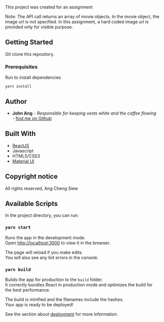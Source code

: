 This project was created for an assignment

Note: The API call returns an array of movie objects. In the movie object, the image url is not specified. In this assignment, a hard coded image url is provided only for visible purpose.

## Getting Started

Git clone this repository.

### Prerequisites

Run to install dependencies
```
yarn install
```
## Author
* **John Ang** - *Responsible for keeping vests white and the coffee flowing* - [find me on Github](https://github.com/johnacs)

## Built With
* [ReactJS](https://reactjs.org/)
* Javascript
* HTML5/CSS3
* [Material UI](https://material-ui.com/)

## Copyright notice
All rights reserved, Ang Cheng Siew


## Available Scripts

In the project directory, you can run:

### `yarn start`

Runs the app in the development mode.<br />
Open [http://localhost:3000](http://localhost:3000) to view it in the browser.

The page will reload if you make edits.<br />
You will also see any lint errors in the console.

### `yarn build`

Builds the app for production to the `build` folder.<br />
It correctly bundles React in production mode and optimizes the build for the best performance.

The build is minified and the filenames include the hashes.<br />
Your app is ready to be deployed!

See the section about [deployment](https://facebook.github.io/create-react-app/docs/deployment) for more information.
